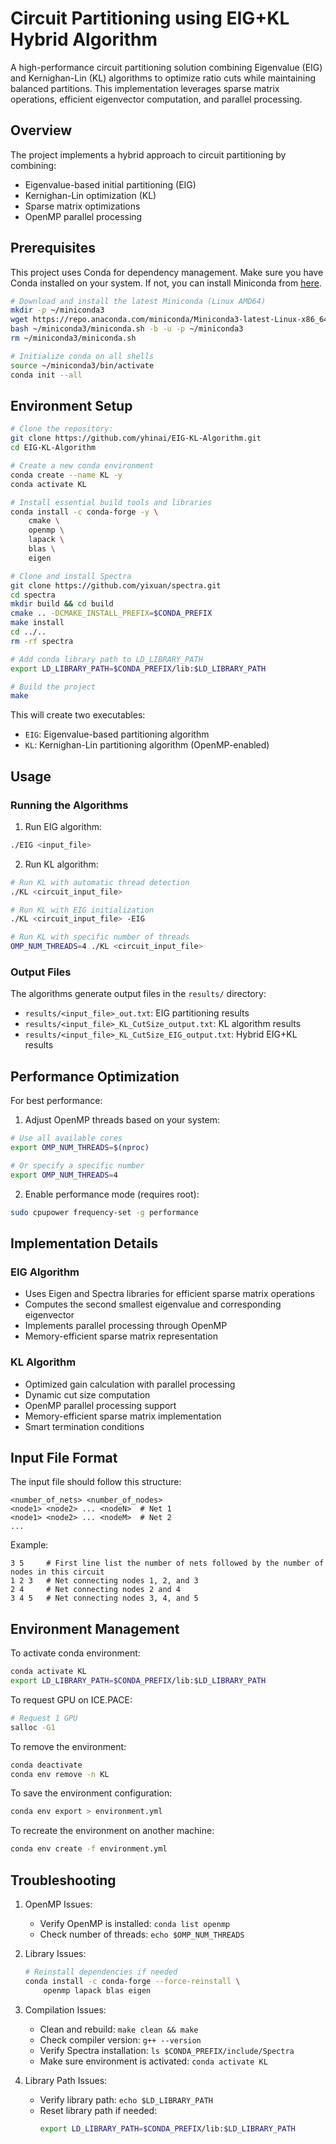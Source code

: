 # Circuit Partitioning using EIG+KL Hybrid Algorithm

A high-performance circuit partitioning solution combining Eigenvalue (EIG) and Kernighan-Lin (KL) algorithms to optimize ratio cuts while maintaining balanced partitions. This implementation leverages sparse matrix operations, efficient eigenvector computation, and parallel processing.

## Overview

The project implements a hybrid approach to circuit partitioning by combining:
- Eigenvalue-based initial partitioning (EIG)
- Kernighan-Lin optimization (KL)
- Sparse matrix optimizations
- OpenMP parallel processing

## Prerequisites

This project uses Conda for dependency management. Make sure you have Conda installed on your system. If not, you can install Miniconda from [here](https://docs.conda.io/en/latest/miniconda.html).

```bash
# Download and install the latest Miniconda (Linux AMD64)
mkdir -p ~/miniconda3
wget https://repo.anaconda.com/miniconda/Miniconda3-latest-Linux-x86_64.sh -O ~/miniconda3/miniconda.sh
bash ~/miniconda3/miniconda.sh -b -u -p ~/miniconda3
rm ~/miniconda3/miniconda.sh

# Initialize conda on all shells
source ~/miniconda3/bin/activate
conda init --all

```
## Environment Setup

```bash
# Clone the repository:
git clone https://github.com/yhinai/EIG-KL-Algorithm.git
cd EIG-KL-Algorithm

# Create a new conda environment
conda create --name KL -y
conda activate KL

# Install essential build tools and libraries
conda install -c conda-forge -y \
    cmake \
    openmp \
    lapack \
    blas \
    eigen

# Clone and install Spectra
git clone https://github.com/yixuan/spectra.git
cd spectra
mkdir build && cd build
cmake .. -DCMAKE_INSTALL_PREFIX=$CONDA_PREFIX
make install
cd ../..
rm -rf spectra

# Add conda library path to LD_LIBRARY_PATH
export LD_LIBRARY_PATH=$CONDA_PREFIX/lib:$LD_LIBRARY_PATH

# Build the project
make

```

This will create two executables:
- `EIG`: Eigenvalue-based partitioning algorithm
- `KL`: Kernighan-Lin partitioning algorithm (OpenMP-enabled)

## Usage

### Running the Algorithms

1. Run EIG algorithm:
```bash
./EIG <input_file>
```

2. Run KL algorithm:
```bash
# Run KL with automatic thread detection
./KL <circuit_input_file>

# Run KL with EIG initialization
./KL <circuit_input_file> -EIG

# Run KL with specific number of threads
OMP_NUM_THREADS=4 ./KL <circuit_input_file>
```

### Output Files

The algorithms generate output files in the `results/` directory:
- `results/<input_file>_out.txt`: EIG partitioning results
- `results/<input_file>_KL_CutSize_output.txt`: KL algorithm results
- `results/<input_file>_KL_CutSize_EIG_output.txt`: Hybrid EIG+KL results

## Performance Optimization

For best performance:

1. Adjust OpenMP threads based on your system:
```bash
# Use all available cores
export OMP_NUM_THREADS=$(nproc)

# Or specify a specific number
export OMP_NUM_THREADS=4
```

2. Enable performance mode (requires root):
```bash
sudo cpupower frequency-set -g performance
```

## Implementation Details

### EIG Algorithm

- Uses Eigen and Spectra libraries for efficient sparse matrix operations
- Computes the second smallest eigenvalue and corresponding eigenvector
- Implements parallel processing through OpenMP
- Memory-efficient sparse matrix representation

### KL Algorithm

- Optimized gain calculation with parallel processing
- Dynamic cut size computation
- OpenMP parallel processing support
- Memory-efficient sparse matrix implementation
- Smart termination conditions

## Input File Format

The input file should follow this structure:
```
<number_of_nets> <number_of_nodes>
<node1> <node2> ... <nodeN>  # Net 1
<node1> <node2> ... <nodeM>  # Net 2
...
```

Example:
```
3 5     # First line list the number of nets followed by the number of nodes in this circuit 
1 2 3   # Net connecting nodes 1, 2, and 3
2 4     # Net connecting nodes 2 and 4
3 4 5   # Net connecting nodes 3, 4, and 5
```


## Environment Management

To activate conda environment:
```bash
conda activate KL
export LD_LIBRARY_PATH=$CONDA_PREFIX/lib:$LD_LIBRARY_PATH
```

To request GPU on ICE.PACE:
```bash
# Request 1 GPU
salloc -G1
```


To remove the environment:
```bash
conda deactivate
conda env remove -n KL
```

To save the environment configuration:
```bash
conda env export > environment.yml
```

To recreate the environment on another machine:
```bash
conda env create -f environment.yml
```


## Troubleshooting

1. OpenMP Issues:
   - Verify OpenMP is installed: `conda list openmp`
   - Check number of threads: `echo $OMP_NUM_THREADS`

2. Library Issues:
   ```bash
   # Reinstall dependencies if needed
   conda install -c conda-forge --force-reinstall \
       openmp lapack blas eigen
   ```

3. Compilation Issues:
   - Clean and rebuild: `make clean && make`
   - Check compiler version: `g++ --version`
   - Verify Spectra installation: `ls $CONDA_PREFIX/include/Spectra`
   - Make sure environment is activated: `conda activate KL`

4. Library Path Issues:
   - Verify library path: `echo $LD_LIBRARY_PATH`
   - Reset library path if needed:
     ```bash
     export LD_LIBRARY_PATH=$CONDA_PREFIX/lib:$LD_LIBRARY_PATH
     ```
